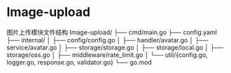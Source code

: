 # Image-upload
图片上传模块文件结构
Image-upload/
├── cmd/main.go
├── config.yaml
├── internal/
│   ├── config/config.go
│   ├── handler/avatar.go
│   ├── service/avatar.go
│   ├── storage/storage.go
│   ├── storage/local.go
│   ├── storage/oss.go
│   ├── middleware/rate_limit.go
│   └── util/{config.go, logger.go, response.go, validator.go}
└── go.mod

